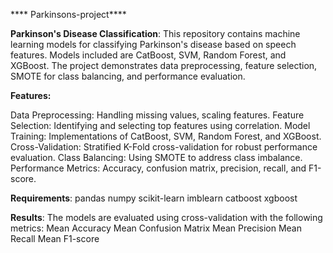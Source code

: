 **** Parkinsons-project****

**Parkinson's Disease Classification**:
This repository contains machine learning models for classifying Parkinson's disease based on speech features. Models included are CatBoost, SVM, Random Forest, and XGBoost. The project demonstrates data 
preprocessing, feature selection, SMOTE for class balancing, and performance evaluation.


**Features:**

  Data Preprocessing: Handling missing values, scaling features.
  Feature Selection: Identifying and selecting top features using correlation.
  Model Training: Implementations of CatBoost, SVM, Random Forest, and XGBoost.
  Cross-Validation: Stratified K-Fold cross-validation for robust performance evaluation.
  Class Balancing: Using SMOTE to address class imbalance.
  Performance Metrics: Accuracy, confusion matrix, precision, recall, and F1-score.

**Requirements**:
  pandas
  numpy
  scikit-learn
  imblearn
  catboost
  xgboost

**Results**:
The models are evaluated using cross-validation with the following metrics:
  Mean Accuracy
  Mean Confusion Matrix
  Mean Precision
  Mean Recall
  Mean F1-score

